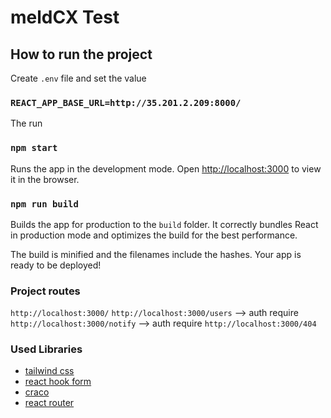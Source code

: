 # meldCX Test

## How to run the project

Create `.env` file and set the value

### `REACT_APP_BASE_URL=http://35.201.2.209:8000/`

The run

### `npm start`

Runs the app in the development mode.
Open [http://localhost:3000](http://localhost:3000) to view it in the browser.

### `npm run build`

Builds the app for production to the `build` folder.
It correctly bundles React in production mode and optimizes the build for the best performance.

The build is minified and the filenames include the hashes.
Your app is ready to be deployed!

### Project routes

`http://localhost:3000/`
`http://localhost:3000/users` --> auth require
`http://localhost:3000/notify` --> auth require
`http://localhost:3000/404`

### Used Libraries

- [tailwind css](https://tailwindcss.com/)
- [react hook form](https://react-hook-form.com/)
- [craco](https://github.com/gsoft-inc/craco)
- [react router](https://reactrouter.com/)
